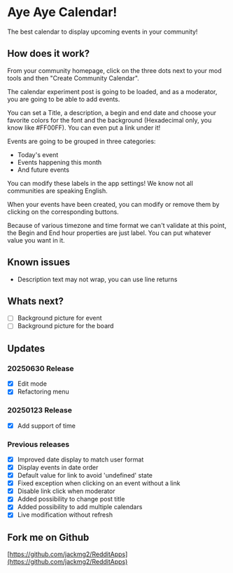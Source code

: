 # Aye Aye Calendar! 
The best calendar to display upcoming events in your community!

## How does it work?
From your community homepage, click on the three dots next to your mod tools and then "Create Community Calendar".

The calendar experiment post is going to be loaded, and as a moderator, you are going to be able to add events.

You can set a Title, a description, a begin and end date and choose your favorite colors for the font and the background (Hexadecimal only, you know like #FF00FF).
You can even put a link under it!

Events are going to be grouped in three categories:
* Today's event
* Events happening this month
* And future events

You can modify these labels in the app settings! We know not all communities are speaking English.

When your events have been created, you can modify or remove them by clicking on the corresponding buttons.

Because of various timezone and time format we can't validate at this point, the Begin and End hour properties are just label.
You can put whatever value you want in it.

## Known issues
* Description text may not wrap, you can use line returns

## Whats next?
* [ ] Background picture for event
* [ ] Background picture for the board

## Updates
### 20250630 Release
* [X] Edit mode
* [X] Refactoring menu

### 20250123 Release
* [X] Add support of time

### Previous releases
* [X] Improved date display to match user format
* [X] Display events in date order
* [X] Default value for link to avoid 'undefined' state
* [X] Fixed exception when clicking on an event without a link
* [X] Disable link click when moderator
* [X] Added possibility to change post title
* [X] Added possibility to add multiple calendars
* [X] Live modification without refresh

## Fork me on Github
[https://github.com/jackmg2/RedditApps](https://github.com/jackmg2/RedditApps)